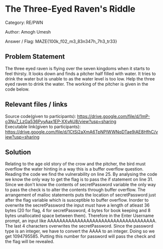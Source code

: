 # The Three-Eyed Raven's Riddle

Category: RE/PWN

Author: Amogh Umesh

Answer / Flag: MAZE{100k_f02_m3_83n347h_7h3_tr33}

## Problem Statement

The three eyed raven is flying over the seven kingdoms when it starts to feel thirsty. It looks down and finds a pitcher half filled with water. It tries to drink the water but is unable to as the water level is too low. Help the three eyed raven to drink the water. The working of the pitcher is given in the code below.

## Relevant files / links
Source code(given to participants): https://drive.google.com/file/d/1mP-o3Nu7_LzGa536PyyAax1EP-XXvAU8/view?usp=sharing \
Executable link(given to participants): https://drive.google.com/file/d/1CtSj2aXmA6TpNPlWWNqDTae9iAE8HfhC/view?usp=sharing


## Solution

Relating to the age old story of the crow and the pitcher, the bird must overflow the water hinting in a way this is a buffer overflow question. Reading the code we find the vulnerability on line 25.
By analysing the code we know the only way to get the flag is to pass the if statement on line 31. Since we don't know the contents of secretPassword variable the only way to pass the check is to alter the contents through buffer overflow.
The arrangement of malloc statements puts the location of secretPassword just after the flag variable which is susceptible to buffer overflow. 
Inorder to overwrite the secretPassword the input must have a length of atleast 36 bytes (20 for flag, 4 for secretPassword, 4 bytes for book keeping and 8 bytes unallocated space between them). 
Therefore in the Enter Username prompt, an input like AAAAAAAAAAAAAAAAAAAAAAAAAAAAAAAAAAAA. The last 4 characters overwrites the secretPassword. Since the password type is an integer, we have to convert the AAAA to an integer. Doing so we get 1094795585. 
Putting this number for password will pass the check and the flag will be revealed.

